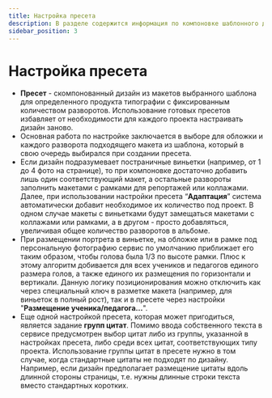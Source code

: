 ```yaml
---
title: Настройка пресета
description: В разделе содержится информация по компоновке шаблонного дизайна из макетов
sidebar_position: 3
---
```

# Настройка пресета

* __Пресет__ - скомпонованный дизайн из макетов выбранного шаблона для определенного продукта типографии с фиксированным количеством разворотов. Использование готовых пресетов избавляет от необходимости для каждого проекта настраивать дизайн заново.
* Основная работа по настройке заключается в выборе для обложки и каждого разворота подходящего макета из шаблона, который в свою очередь выбирался при создании пресета. 
* Если дизайн подразумевает постраничные виньетки (например, от 1 до 4 фото на странице), то при компоновке достаточно добавить лишь один соответствующий макет, а остальные развороты заполнить макетами с рамками для репортажей или коллажами. Далее, при использовании настройки пресета “__Адаптация__” система автоматически добавит необходимое их количество под проект. В одном случае макеты с виньетками будут замещаться макетами с коллажами или рамками, а в другом - просто добавляться, увеличивая общее количество разворотов в альбоме.
* При размещении портрета в виньетке, на обложке или в рамке под персональную фотографию сервис по умолчанию приближает его таким образом, чтобы голова была 1/3 по высоте рамки. Плюс к этому алгоритм добивается для всех учеников и педагогов единого размера голов, а также единого их размещения по горизонтали и вертикали. Данную логику позиционирования можно отключить как через специальный ключ в разметке макета (например, для виньеток в полный рост), так и в пресете через настройки "__Размещение ученика/педагога...__". 
* Еще одной настройкой пресета, которая может пригодиться, является задание __групп цитат__. Помимо ввода собственного текста в сервисе предусмотрен выбор цитат либо из группы, указанной в настройках пресета, либо среди всех цитат, соответствующих типу проекта. Использование группы цитат в пресете нужно в том случае, когда стандартные цитаты не подходят по дизайну. Например, если дизайн предполагает размещение цитаты вдоль длинной стороны страницы, т.е. нужны длинные строки текста вместо стандартных коротких.
